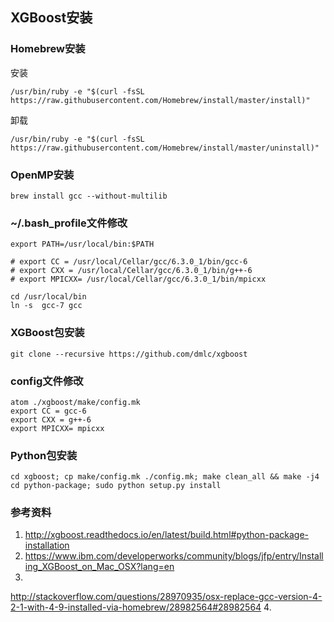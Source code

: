 ## XGBoost安装


### Homebrew安装

安装
```
/usr/bin/ruby -e "$(curl -fsSL https://raw.githubusercontent.com/Homebrew/install/master/install)"
```
卸载
```
/usr/bin/ruby -e "$(curl -fsSL https://raw.githubusercontent.com/Homebrew/install/master/uninstall)"
```

### OpenMP安装

```
brew install gcc --without-multilib
```

### ~/.bash_profile文件修改

```
export PATH=/usr/local/bin:$PATH

# export CC = /usr/local/Cellar/gcc/6.3.0_1/bin/gcc-6
# export CXX = /usr/local/Cellar/gcc/6.3.0_1/bin/g++-6
# export MPICXX= /usr/local/Cellar/gcc/6.3.0_1/bin/mpicxx

cd /usr/local/bin
ln -s  gcc-7 gcc
```

### XGBoost包安装

```
git clone --recursive https://github.com/dmlc/xgboost
```

### config文件修改

```
atom ./xgboost/make/config.mk
export CC = gcc-6
export CXX = g++-6
export MPICXX= mpicxx
```

### Python包安装

```
cd xgboost; cp make/config.mk ./config.mk; make clean_all && make -j4
cd python-package; sudo python setup.py install
```

### 参考资料

1.  http://xgboost.readthedocs.io/en/latest/build.html#python-package-installation
2.  https://www.ibm.com/developerworks/community/blogs/jfp/entry/Installing_XGBoost_on_Mac_OSX?lang=en
3.
http://stackoverflow.com/questions/28970935/osx-replace-gcc-version-4-2-1-with-4-9-installed-via-homebrew/28982564#28982564
4.
